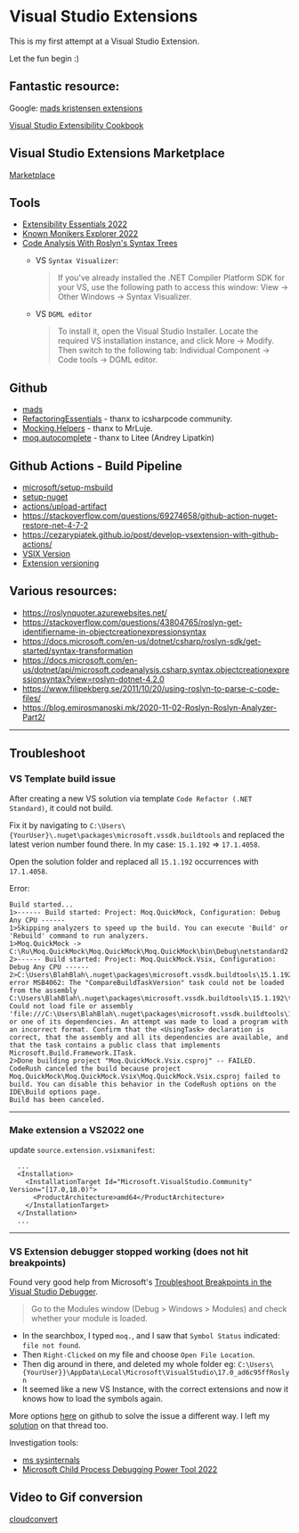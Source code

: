 #  Visual Studio Extensions
This is my first attempt at a Visual Studio Extension.

Let the fun begin :)

## Fantastic resource:
Google: [mads kristensen extensions](https://www.google.com/search?q=mads+kristensen+extensions&rlz=1C1RXQR_en-GBAU944AU944&oq=mads+kristensen+extensions&aqs=chrome..69i57.264j0j7&sourceid=chrome&ie=UTF-8)

[Visual Studio Extensibility Cookbook](https://www.vsixcookbook.com/getting-started/your-first-extension.html)

## Visual Studio Extensions Marketplace
[Marketplace](https://marketplace.visualstudio.com/)

## Tools
- [Extensibility Essentials 2022](https://marketplace.visualstudio.com/items?itemName=MadsKristensen.ExtensibilityEssentials2022)
- [Known Monikers Explorer 2022](https://marketplace.visualstudio.com/items?itemName=MadsKristensen.KnownMonikersExplorer2022)
- [Code Analysis With Roslyn's Syntax Trees](https://www.codingzee.com/2021/04/c-code-analysis-with-roslyn-syntax-trees.html)
  -  VS `Syntax Visualizer`: 
      
      > If you've already installed the .NET Compiler Platform SDK for your VS, use the following path to access this window: View -> Other Windows -> Syntax Visualizer.
  - VS `DGML editor`
     >  To install it, open the Visual Studio Installer. Locate the required VS installation instance, and click More -> Modify. Then switch to the following tab: Individual Component -> Code tools -> DGML editor.


## Github
- [mads](https://github.com/madskristensen)
- [RefactoringEssentials](https://github.com/icsharpcode/RefactoringEssentials) - thanx to icsharpcode community.
- [Mocking.Helpers](https://github.com/MrLuje/Mocking.Helpers) - thanx to MrLuje.
- [moq.autocomplete](https://github.com/Litee/moq.autocomplete) - thanx to Litee (Andrey Lipatkin)

## Github Actions - Build Pipeline
- [microsoft/setup-msbuild](https://github.com/microsoft/setup-msbuild)
- [setup-nuget](https://github.com/NuGet/setup-nuget)
- [actions/upload-artifact](https://github.com/actions/upload-artifact)
- https://stackoverflow.com/questions/69274658/github-action-nuget-restore-net-4-7-2
- https://cezarypiatek.github.io/post/develop-vsextension-with-github-actions/
- [VSIX Version](https://github.com/marketplace/actions/vsix-version) 
- [Extension versioning](https://cezarypiatek.github.io/post/develop-vsextension-with-github-actions/#how-to-set-the-version-for-vsix-file)

## Various resources:
- https://roslynquoter.azurewebsites.net/
- https://stackoverflow.com/questions/43804765/roslyn-get-identifiername-in-objectcreationexpressionsyntax
- https://docs.microsoft.com/en-us/dotnet/csharp/roslyn-sdk/get-started/syntax-transformation
- https://docs.microsoft.com/en-us/dotnet/api/microsoft.codeanalysis.csharp.syntax.objectcreationexpressionsyntax?view=roslyn-dotnet-4.2.0
- https://www.filipekberg.se/2011/10/20/using-roslyn-to-parse-c-code-files/
- https://blog.emirosmanoski.mk/2020-11-02-Roslyn-Roslyn-Analyzer-Part2/

---
## Troubleshoot

### VS Template build issue
After creating a new VS solution via template `Code Refactor (.NET Standard)`, it could not build.

Fix it by navigating to `C:\Users\{YourUser}\.nuget\packages\microsoft.vssdk.buildtools` and replaced the latest verion number found there.
In my case: `15.1.192` => `17.1.4058`.

Open the solution folder and replaced all `15.1.192` occurrences with `17.1.4058`.

Error:
```
Build started...
1>------ Build started: Project: Moq.QuickMock, Configuration: Debug Any CPU ------
1>Skipping analyzers to speed up the build. You can execute 'Build' or 'Rebuild' command to run analyzers.
1>Moq.QuickMock -> C:\Ru\Moq.QuickMock\Moq.QuickMock\Moq.QuickMock\bin\Debug\netstandard2.0\Moq.QuickMock.dll
2>------ Build started: Project: Moq.QuickMock.Vsix, Configuration: Debug Any CPU ------
2>C:\Users\BlahBlah\.nuget\packages\microsoft.vssdk.buildtools\15.1.192\tools\VSSDK\Microsoft.VsSDK.targets(84,5): error MSB4062: The "CompareBuildTaskVersion" task could not be loaded from the assembly C:\Users\BlahBlah\.nuget\packages\microsoft.vssdk.buildtools\15.1.192\tools\VSSDK\Microsoft.VisualStudio.Sdk.BuildTasks.15.0.dll. Could not load file or assembly 'file:///C:\Users\BlahBlah\.nuget\packages\microsoft.vssdk.buildtools\15.1.192\tools\VSSDK\Microsoft.VisualStudio.Sdk.BuildTasks.15.0.dll' or one of its dependencies. An attempt was made to load a program with an incorrect format. Confirm that the <UsingTask> declaration is correct, that the assembly and all its dependencies are available, and that the task contains a public class that implements Microsoft.Build.Framework.ITask.
2>Done building project "Moq.QuickMock.Vsix.csproj" -- FAILED.
CodeRush canceled the build because project Moq.QuickMock\Moq.QuickMock.Vsix\Moq.QuickMock.Vsix.csproj failed to build. You can disable this behavior in the CodeRush options on the IDE\Build options page.
Build has been canceled.
```

---

### Make extension a VS2022 one

update `source.extension.vsixmanifest`:

```
  ...
  <Installation>
    <InstallationTarget Id="Microsoft.VisualStudio.Community" Version="[17.0,18.0)">
      <ProductArchitecture>amd64</ProductArchitecture>
    </InstallationTarget>
  </Installation>
  ...
```

---

### VS Extension debugger stopped working (does not hit breakpoints)

Found very good help from Microsoft's [Troubleshoot Breakpoints in the Visual Studio Debugger](https://docs.microsoft.com/en-us/visualstudio/debugger/troubleshooting-breakpoints?view=vs-2022).

> Go to the Modules window (Debug > Windows > Modules) and check whether your module is loaded.

- In the searchbox, I typed `moq.`, and I saw that `Symbol Status` indicated: `file not found`.
- Then `Right-Clicked` on my file and choose `Open File Location`.
- Then dig around in there, and deleted my whole folder 
  eg: `C:\Users\{YourUser}}\AppData\Local\Microsoft\VisualStudio\17.0_ad6c95ffRoslyn`
- It seemed like a new VS Instance, with the correct extensions and now it knows how to load the symbols again. 

More options [here](https://github.com/dotnet/roslyn-sdk/issues/889#issuecomment-929608681) on github to solve the issue a different way.
I left my [solution](https://github.com/dotnet/roslyn-sdk/issues/889#issuecomment-1146767006) on that thread too.


Investigation tools: 
- [ms sysinternals](https://docs.microsoft.com/en-us/sysinternals/)
-  [Microsoft Child Process Debugging Power Tool 2022](https://marketplace.visualstudio.com/items?itemName=vsdbgplat.MicrosoftChildProcessDebuggingPowerTool2022)

## Video to Gif conversion
[cloudconvert](https://cloudconvert.com/mp4-to-gif)
